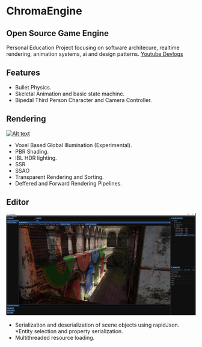 # ChromaEngine
## Open Source Game Engine
Personal Education Project focusing on software architecure, realtime rendering, animation systems, ai and design patterns. 
[Youtube Devlogs](https://www.youtube.com/watch?v=YeyiEYRT1Ac)

## Features
  * Bullet Physics.
  * Skeletal Animation and basic state machine. 
  * Bipedal Third Person Character and Camera Controller.  
  
## Rendering
[![Alt text](https://static.wixstatic.com/media/755aac_316019612db440d9a17f566fe23a1654~mv2.gif)](https://www.youtube.com/watch?v=YeyiEYRT1Ac)
  * Voxel Based Global Illumination (Experimental).
  * PBR Shading.
  * IBL HDR lighting.
  * SSR
  * SSAO
  * Transparent Rendering and Sorting.
  * Deffered and Forward Rendering Pipelines.
  
## Editor
![](Chroma/Chroma/resources/textures/editor/Editor_00.PNG)
  * Serialization and deserialization of scene objects using rapidJson. 
  *Entity selection and property serialization. 
  * Multithreaded resource loading. 



